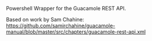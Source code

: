 Powershell Wrapper for the Guacamole REST API.

Based on work by Sam Chahine: https://github.com/samirchahine/guacamole-manual/blob/master/src/chapters/guacamole-rest-api.xml